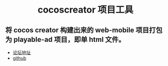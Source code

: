 <h1 align="center">cocoscreator 项目工具</h1>

## 将 cocos creator 构建出来的 web-mobile 项目打包为 playable-ad 项目，即单 html 文件。
- [论坛地址](https://forum.cocos.org/t/cocos-creator-web-mobile-playable-ad-html/84260)
- [github](https://github.com/fkworld/cocos-to-playable-ad)
